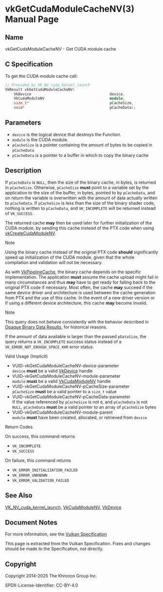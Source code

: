 # vkGetCudaModuleCacheNV(3) Manual Page

## Name

vkGetCudaModuleCacheNV - Get CUDA module cache



## [](#_c_specification)C Specification

To get the CUDA module cache call:

```c++
// Provided by VK_NV_cuda_kernel_launch
VkResult vkGetCudaModuleCacheNV(
    VkDevice                                    device,
    VkCudaModuleNV                              module,
    size_t*                                     pCacheSize,
    void*                                       pCacheData);
```

## [](#_parameters)Parameters

- `device` is the logical device that destroys the Function.
- `module` is the CUDA module.
- `pCacheSize` is a pointer containing the amount of bytes to be copied in `pCacheData`
- `pCacheData` is a pointer to a buffer in which to copy the binary cache

## [](#_description)Description

If `pCacheData` is `NULL`, then the size of the binary cache, in bytes, is returned in `pCacheSize`. Otherwise, `pCacheSize` **must** point to a variable set by the application to the size of the buffer, in bytes, pointed to by `pCacheData`, and on return the variable is overwritten with the amount of data actually written to `pCacheData`. If `pCacheSize` is less than the size of the binary shader code, nothing is written to `pCacheData`, and `VK_INCOMPLETE` will be returned instead of `VK_SUCCESS`.

The returned cache **may** then be used later for further initialization of the CUDA module, by sending this cache *instead* of the PTX code when using [vkCreateCudaModuleNV](https://registry.khronos.org/vulkan/specs/latest/man/html/vkCreateCudaModuleNV.html).

Note

Using the binary cache instead of the original PTX code **should** significantly speed up initialization of the CUDA module, given that the whole compilation and validation will not be necessary.

As with [VkPipelineCache](https://registry.khronos.org/vulkan/specs/latest/man/html/VkPipelineCache.html), the binary cache depends on the specific implementation. The application **must** assume the cache upload might fail in many circumstances and thus **may** have to get ready for falling back to the original PTX code if necessary. Most often, the cache **may** succeed if the same device driver and architecture is used between the cache generation from PTX and the use of this cache. In the event of a new driver version or if using a different device architecture, this cache **may** become invalid.

Note

This query does not behave consistently with the behavior described in [Opaque Binary Data Results](https://registry.khronos.org/vulkan/specs/latest/html/vkspec.html#fundamentals-binaryresults), for historical reasons.

If the amount of data available is larger than the passed `pDataSize`, the query returns a `VK_INCOMPLETE` success status instead of a `VK_ERROR_NOT_ENOUGH_SPACE_KHR` error status.

Valid Usage (Implicit)

- [](#VUID-vkGetCudaModuleCacheNV-device-parameter)VUID-vkGetCudaModuleCacheNV-device-parameter  
  `device` **must** be a valid [VkDevice](https://registry.khronos.org/vulkan/specs/latest/man/html/VkDevice.html) handle
- [](#VUID-vkGetCudaModuleCacheNV-module-parameter)VUID-vkGetCudaModuleCacheNV-module-parameter  
  `module` **must** be a valid [VkCudaModuleNV](https://registry.khronos.org/vulkan/specs/latest/man/html/VkCudaModuleNV.html) handle
- [](#VUID-vkGetCudaModuleCacheNV-pCacheSize-parameter)VUID-vkGetCudaModuleCacheNV-pCacheSize-parameter  
  `pCacheSize` **must** be a valid pointer to a `size_t` value
- [](#VUID-vkGetCudaModuleCacheNV-pCacheData-parameter)VUID-vkGetCudaModuleCacheNV-pCacheData-parameter  
  If the value referenced by `pCacheSize` is not `0`, and `pCacheData` is not `NULL`, `pCacheData` **must** be a valid pointer to an array of `pCacheSize` bytes
- [](#VUID-vkGetCudaModuleCacheNV-module-parent)VUID-vkGetCudaModuleCacheNV-module-parent  
  `module` **must** have been created, allocated, or retrieved from `device`

Return Codes

On success, this command returns

- `VK_INCOMPLETE`
- `VK_SUCCESS`

On failure, this command returns

- `VK_ERROR_INITIALIZATION_FAILED`
- `VK_ERROR_UNKNOWN`
- `VK_ERROR_VALIDATION_FAILED`

## [](#_see_also)See Also

[VK\_NV\_cuda\_kernel\_launch](https://registry.khronos.org/vulkan/specs/latest/man/html/VK_NV_cuda_kernel_launch.html), [VkCudaModuleNV](https://registry.khronos.org/vulkan/specs/latest/man/html/VkCudaModuleNV.html), [VkDevice](https://registry.khronos.org/vulkan/specs/latest/man/html/VkDevice.html)

## [](#_document_notes)Document Notes

For more information, see the [Vulkan Specification](https://registry.khronos.org/vulkan/specs/latest/html/vkspec.html#vkGetCudaModuleCacheNV)

This page is extracted from the Vulkan Specification. Fixes and changes should be made to the Specification, not directly.

## [](#_copyright)Copyright

Copyright 2014-2025 The Khronos Group Inc.

SPDX-License-Identifier: CC-BY-4.0